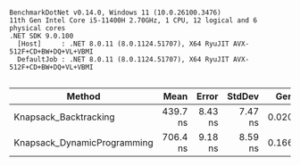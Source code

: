 ```

BenchmarkDotNet v0.14.0, Windows 11 (10.0.26100.3476)
11th Gen Intel Core i5-11400H 2.70GHz, 1 CPU, 12 logical and 6 physical cores
.NET SDK 9.0.100
  [Host]     : .NET 8.0.11 (8.0.1124.51707), X64 RyuJIT AVX-512F+CD+BW+DQ+VL+VBMI
  DefaultJob : .NET 8.0.11 (8.0.1124.51707), X64 RyuJIT AVX-512F+CD+BW+DQ+VL+VBMI


```
| Method                      | Mean     | Error   | StdDev  | Gen0   | Allocated |
|---------------------------- |---------:|--------:|--------:|-------:|----------:|
| Knapsack_Backtracking       | 439.7 ns | 8.43 ns | 7.47 ns | 0.0200 |     128 B |
| Knapsack_DynamicProgramming | 706.4 ns | 9.18 ns | 8.59 ns | 0.1669 |    1048 B |
